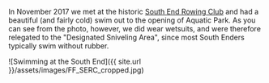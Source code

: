 In November 2017 we met at the historic [South End Rowing Club](http://serc.com) and had a beautiful (and fairly cold) swim out to the opening of Aquatic Park. As you can see from the photo, however, we did wear wetsuits, and were therefore relegated to the "Designated Sniveling Area", since most South Enders typically swim without rubber. 

![Swimming at the South End]({{ site.url }}/assets/images/FF_SERC_cropped.jpg)
